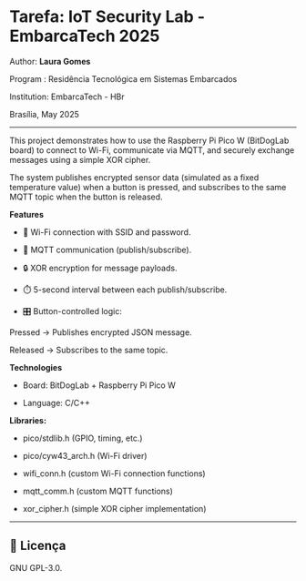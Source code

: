 
# Tarefa: IoT Security Lab - EmbarcaTech 2025

Author: **Laura Gomes**

Program : Residência Tecnológica em Sistemas Embarcados

Institution: EmbarcaTech - HBr

Brasília, May 2025

---
This project demonstrates how to use the Raspberry Pi Pico W (BitDogLab board) to connect to Wi-Fi, communicate via MQTT, and securely exchange messages using a simple XOR cipher.

The system publishes encrypted sensor data (simulated as a fixed temperature value) when a button is pressed, and subscribes to the same MQTT topic when the button is released.

**Features**

- 🔗 Wi-Fi connection with SSID and password.

- 📩 MQTT communication (publish/subscribe).

- 🔒 XOR encryption for message payloads.

- ⏱️ 5-second interval between each publish/subscribe.

- 🎛️ Button-controlled logic:

Pressed → Publishes encrypted JSON message.

Released → Subscribes to the same topic.

**Technologies**

- Board: BitDogLab + Raspberry Pi Pico W

- Language: C/C++

**Libraries:**

- pico/stdlib.h (GPIO, timing, etc.)

- pico/cyw43_arch.h (Wi-Fi driver)

- wifi_conn.h (custom Wi-Fi connection functions)

- mqtt_comm.h (custom MQTT functions)

- xor_cipher.h (simple XOR cipher implementation)

---

## 📜 Licença
GNU GPL-3.0.
